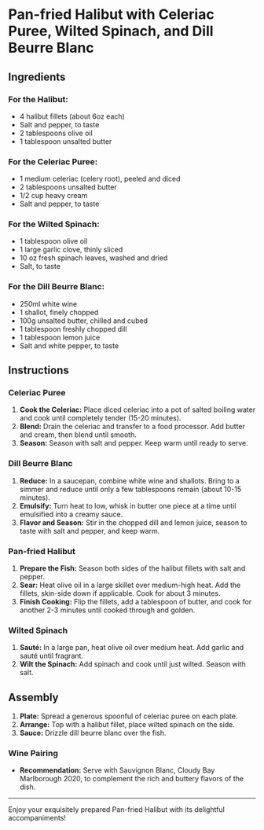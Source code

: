 # Pan-fried Halibut with Celeriac Puree, Wilted Spinach, and Dill Beurre Blanc

## Ingredients

### For the Halibut:
- 4 halibut fillets (about 6oz each)
- Salt and pepper, to taste
- 2 tablespoons olive oil
- 1 tablespoon unsalted butter

### For the Celeriac Puree:
- 1 medium celeriac (celery root), peeled and diced
- 2 tablespoons unsalted butter
- 1/2 cup heavy cream
- Salt and pepper, to taste

### For the Wilted Spinach:
- 1 tablespoon olive oil
- 1 large garlic clove, thinly sliced
- 10 oz fresh spinach leaves, washed and dried
- Salt, to taste

### For the Dill Beurre Blanc:
- 250ml white wine
- 1 shallot, finely chopped
- 100g unsalted butter, chilled and cubed
- 1 tablespoon freshly chopped dill
- 1 tablespoon lemon juice
- Salt and white pepper, to taste

## Instructions

### Celeriac Puree
1. **Cook the Celeriac:** Place diced celeriac into a pot of salted boiling water and cook until completely tender (15-20 minutes).
2. **Blend:** Drain the celeriac and transfer to a food processor. Add butter and cream, then blend until smooth.
3. **Season:** Season with salt and pepper. Keep warm until ready to serve.

### Dill Beurre Blanc
1. **Reduce:** In a saucepan, combine white wine and shallots. Bring to a simmer and reduce until only a few tablespoons remain (about 10-15 minutes).
2. **Emulsify:** Turn heat to low, whisk in butter one piece at a time until emulsified into a creamy sauce.
3. **Flavor and Season:** Stir in the chopped dill and lemon juice, season to taste with salt and pepper, and keep warm.

### Pan-fried Halibut
1. **Prepare the Fish:** Season both sides of the halibut fillets with salt and pepper.
2. **Sear:** Heat olive oil in a large skillet over medium-high heat. Add the fillets, skin-side down if applicable. Cook for about 3 minutes.
3. **Finish Cooking:** Flip the fillets, add a tablespoon of butter, and cook for another 2-3 minutes until cooked through and golden.

### Wilted Spinach
1. **Sauté:** In a large pan, heat olive oil over medium heat. Add garlic and sauté until fragrant.
2. **Wilt the Spinach:** Add spinach and cook until just wilted. Season with salt.

## Assembly
1. **Plate:** Spread a generous spoonful of celeriac puree on each plate.
2. **Arrange:** Top with a halibut fillet, place wilted spinach on the side.
3. **Sauce:** Drizzle dill beurre blanc over the fish. 

### Wine Pairing
- **Recommendation:** Serve with Sauvignon Blanc, Cloudy Bay Marlborough 2020, to complement the rich and buttery flavors of the dish.

---

Enjoy your exquisitely prepared Pan-fried Halibut with its delightful accompaniments!